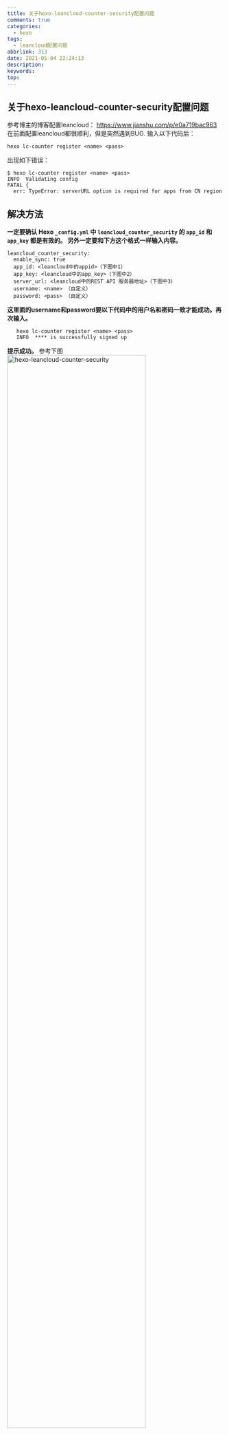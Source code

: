 ```yaml
---
title: 关于hexo-leancloud-counter-security配置问题
comments: true
categories:
  - hexo
tags:
  - leancloud配置问题
abbrlink: 313
date: 2021-05-04 22:24:13
description:
keywords:
top:
---
```


## 关于hexo-leancloud-counter-security配置问题

参考博主的博客配置leancloud：
https://www.jianshu.com/p/e0a719bac963 
在前面配置leancloud都很顺利，但是突然遇到BUG.
输入以下代码后：

    hexo lc-counter register <name> <pass>
出现如下错误：

    $ hexo lc-counter register <name> <pass>
    INFO  Validating config
    FATAL {
      err: TypeError: serverURL option is required for apps from CN region
## 解决方法
<!-- more -->
**一定要确认 Hexo `_config.yml` 中 `leancloud_counter_security` 的 `app_id` 和 `app_key` 都是有效的。
另外一定要和下方这个格式一样输入内容。**

    leancloud_counter_security:
      enable_sync: true
      app_id: <leancloud中的appid>（下图中1）
      app_key: <leancloud中的app_key>（下图中2）
      server_url: <leancloud中的REST API 服务器地址>（下图中3）
      username: <name> （自定义）
      password: <pass> （自定义）
**这里面的username和password要以下代码中的用户名和密码一致才能成功。再次输入。**

       hexo lc-counter register <name> <pass>
       INFO  **** is successfully signed up
**提示成功。**
参考下图
<img src="https://i.ibb.co/60cK1Qt/4563.png" width="80%" height="80%" title="hexo-leancloud-counter-security" alt="hexo-leancloud-counter-security"/>

仅记录自己配置leancloud踩过的坑，这个点有很多博主没有写， 就是 **【server_url: <leancloud中的REST API 服务器地址>】** 项，一定要添加进去。
这个点让我翻了好久，最后在官方文档里得到解决。

**参考以下链接解决：**
https://github.com/theme-next/hexo-leancloud-counter-security
**在下方链接停留了很久，不过也学到了不少东西。**
https://www.jianshu.com/p/e0a719bac963 
**这个问题解决后，回到上面的这个链接，继续完成即可。**

希望本文帮助大家在配置leancloud的时候，少走点弯路。